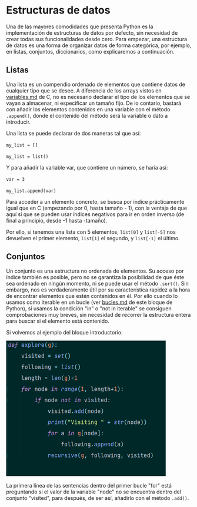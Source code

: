 # Estructuras de datos

Una de las mayores comodidades que presenta Python es la implementación de estructuras de datos por defecto, sin necesidad de crear todas sus funcionalidades desde cero. Para empezar, una estructura de datos es una forma de organizar datos de forma categórica, por ejemplo, en listas, conjuntos, diccionarios, como explicaremos a continuación.

## Listas

Una lista es un compendio ordenado de elementos que contiene datos de cualquier tipo que se desee. A diferencia de los arrays vistos en [variables.md](../lenguaje-c/variables.md "mention") de C, no es necesario declarar el tipo de los elementos que se vayan a almacenar, ni especificar un tamaño fijo. De lo contario, bastará con añadir los elementos contenidos en una variable con el método `.append()`, donde el contenido del método será la variable o dato a introducir.

Una lista se puede declarar de dos maneras tal que así:

`my_list = []`

`my_list = list()`

Y para añadir la variable var, que contiene un número, se haría así:

`var = 3`

`my_list.append(var)`

Para acceder a un elemento concreto, se busca por índice prácticamente igual que en C (empezando por 0, hasta tamaño - 1), con la ventaja de que aquí sí que se pueden usar índices negativos para ir en orden inverso (de final a principio, desde -1 hasta -tamaño).

Por ello, si tenemos una lista con 5 elementos, `list[0]` y `list[-5]` nos devuelven el primer elemento, `list[1]` el segundo, y `list[-1]` el último.

## Conjuntos

Un conjunto es una estructura no ordenada de elementos. Su acceso por índice también es posible, pero no se garantiza la posibilidad de que éste sea ordenado en ningún momento, ni se puede usar el método `.sort()`. Sin embargo, nos es verdaderamente útil por su característica rapidez a la hora de encontrar elementos que estén contenidos en él. Por ello cuando lo usamos como iterable en un bucle (ver [bucles.md](bucles.md "mention") de este bloque de Python), si usamos la condición "in" o "not in iterable" se consiguen comprobaciones muy breves, sin necesidad de recorrer la estructura entera para buscar si el elemento está contenido.

Si volvemos al ejemplo del bloque introductorio:

![](<../../../.gitbook/assets/image (2).png>)

La primera línea de las sentencias dentro del primer bucle "for" está preguntando si el valor de la variable "node" no se encuentra dentro del conjunto "visited", para después, de ser así, añadirlo con el método `.add()`.

